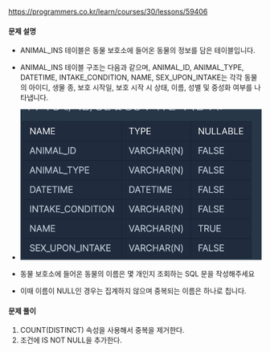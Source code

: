 https://programmers.co.kr/learn/courses/30/lessons/59406
#### 문제 설명
- ANIMAL_INS 테이블은 동물 보호소에 들어온 동물의 정보를 담은 테이블입니다. 
- ANIMAL_INS 테이블 구조는 다음과 같으며, ANIMAL_ID, ANIMAL_TYPE, DATETIME, INTAKE_CONDITION, NAME, SEX_UPON_INTAKE는 각각 동물의 아이디, 생물 종, 보호 시작일, 보호 시작 시 상태, 이름, 성별 및 중성화 여부를 나타냅니다.
- <img src="./animalIn.png" width="500" height="300"/>

- 동물 보호소에 들어온 동물의 이름은 몇 개인지 조회하는 SQL 문을 작성해주세요
- 이때 이름이 NULL인 경우는 집계하지 않으며 중복되는 이름은 하나로 칩니다.
#### 문제 풀이
1. COUNT(DISTINCT) 속성을 사용해서 중복을 제거한다.
2. 조건에 IS NOT NULL을 추가한다.




